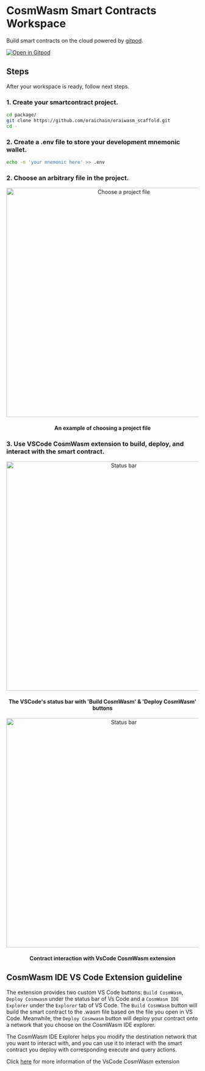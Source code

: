 # CosmWasm Smart Contracts Workspace

Build smart contracts on the cloud powered by [gitpod](https://www.gitpod.io/).

[![Open in Gitpod](https://gitpod.io/button/open-in-gitpod.svg)](https://gitpod.io/#https://github.com/oraichain/cosmwasm-gitpod)

## Steps

After your workspace is ready, follow next steps.

### 1. Create your smartcontract project.

```bash
cd package/
git clone https://github.com/oraichain/oraiwasm_scaffold.git
cd -
```

### 2. Create a .env file to store your development mnemonic wallet.

```bash
echo -n 'your mnemonic here' >> .env
```

### 2. Choose an arbitrary file in the project.

<p align="center">
  <a target="_blank" rel="noopener noreferrer"><img width="600" src="https://raw.githubusercontent.com/oraichain/cosmwasm-gitpod/master/docs/assets/choose-a-file.png" alt="Choose a project file"></a>
</p>

<h4 align="center">
    An example of choosing a project file
</h4>

### 3. Use VSCode CosmWasm extension to build, deploy, and interact with the smart contract.

<p align="center">
  <a target="_blank" rel="noopener noreferrer"><img width="600" src="https://raw.githubusercontent.com/oraichain/cosmwasm-gitpod/master/docs/assets/status-bar.png" alt="Status bar"></a>
</p>

<h4 align="center">
    The VSCode's status bar with 'Build CosmWasm' & 'Deploy CosmWasm' buttons
</h4>

<p align="center">
  <a target="_blank" rel="noopener noreferrer"><img width="600" src="https://raw.githubusercontent.com/oraichain/cosmwasm-gitpod/master/docs/assets/contract-interaction.png" alt="Status bar"></a>
</p>

<h4 align="center">
    Contract interaction with VsCode CosmWasm extension
</h4>

## CosmWasm IDE VS Code Extension guideline

The extension provides two custom VS Code buttons: ```Build CosmWasm```,  ```Deploy Cosmwasm``` under the status bar of Vs Code and a ```CosmWasm IDE Explorer``` under the ```Explorer``` tab of VS Code. The ```Build CosmWasm``` button will build the smart contract to the .wasm file based on the file you open in VS Code. Meanwhile, the ```Deploy Cosmwasm``` button will deploy your contract onto a network that you choose on the CosmWasm IDE explorer.

The CosmWasm IDE Explorer helps you modify the destination network that you want to interact with, and you can use it to interact with the smart contract you deploy with corresponding execute and query actions.

Click [here](https://github.com/oraichain/vscode-cosmwasm/blob/master/README.md) for more information of the VsCode CosmWasm extension
